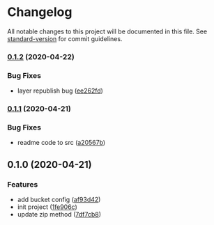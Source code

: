 # Changelog

All notable changes to this project will be documented in this file. See [standard-version](https://github.com/conventional-changelog/standard-version) for commit guidelines.

### [0.1.2](https://github.com/yugasun/tencent-layer/compare/v0.1.1...v0.1.2) (2020-04-22)


### Bug Fixes

* layer republish bug ([ee262fd](https://github.com/yugasun/tencent-layer/commit/ee262fd3cf1f7c677fe36d0e8b23bd283558590e))

### [0.1.1](https://github.com/yugasun/tencent-layer/compare/v0.1.0...v0.1.1) (2020-04-21)


### Bug Fixes

* readme code to src ([a20567b](https://github.com/yugasun/tencent-layer/commit/a20567b55b14f95bc72b72753ee5e9e8d00b7207))

## 0.1.0 (2020-04-21)


### Features

* add bucket config ([af93d42](https://github.com/yugasun/tencent-layer/commit/af93d428ef793bcb8746914894d1b438410fcaee))
* init project ([1fe906c](https://github.com/yugasun/tencent-layer/commit/1fe906cc1acb05a8e5a39595fe522b74f1f343a4))
* update zip method ([7df7cb8](https://github.com/yugasun/tencent-layer/commit/7df7cb831e544842fb410702ad29a4f6286974b1))
